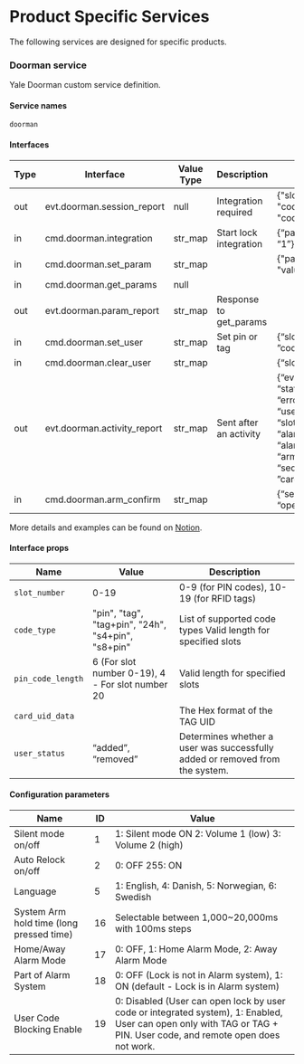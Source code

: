 # Product Specific Services
The following services are designed for specific products.

### Doorman service
Yale Doorman custom service definition.

#### Service names

`doorman`

#### Interfaces

Type | Interface                   | Value Type | Description            | Example
-----|-----------------------------|------------|------------------------| --------
out  | evt.doorman.session_report  | null       | Integration required   | {"slot_number":"0", "code_type":"pin", "code":"123456"}
in   | cmd.doorman.integration     | str_map    | Start lock integration | {“parameter_id”:”5”, “value”: “1”}
in   | cmd.doorman.set_param       | str_map    |                        | {"parameter_id":"5", "value":"5"}
in   | cmd.doorman.get_params      | null       |                        | 
out  | evt.doorman.param_report    | str_map    | Response to get_params | 
in   | cmd.doorman.set_user        | str_map    | Set pin or tag         | {“slot_number”:”0”, ”code”:”123456”}
in   | cmd.doorman.clear_user      | str_map    |                        | {“slot_number”:”0”}
out  | evt.doorman.activity_report | str_map    | Sent after an activity | {“event_type”:”id”, “status”:”0”, “error_code”:”0”, “user_status”:”added”, “slot_number”:”0”, “alarm_type”:”0”, “alarm_level”:”0”, “arming_parameter”:”0”, “sequence_number”:”0”, ”card_uid_data”:”12345678”}
in   | cmd.doorman.arm_confirm     | str_map    |                        | {“sequence_number”:”0”, “operating_parameter”:”0”}

More details and examples can be found on [Notion](https://www.notion.so/Assa-Abloy-Yale-doorman-v2-Zigbee-c94f3164a74f4035bf2d47d29ec9c9c0).

#### Interface props

Name              | Value                                              | Description
------------------|----------------------------------------------------|-------------
`slot_number`     | 0-19                                               | 0-9 (for PIN codes), 10-19 (for RFID tags) 
`code_type`       | "pin", "tag", "tag+pin", "24h", "s4+pin", "s8+pin" | List of supported code types Valid length for specified slots
`pin_code_length` | 6 (For slot number 0-19), 4 - For slot number 20   | Valid length for specified slots
`card_uid_data`   |                                                    | The Hex format of the TAG UID
`user_status`     | “added”, “removed”                                 | Determines whether a user was successfully added or removed from the system.

#### Configuration parameters

Name                 | ID | Value
---------------------|----|-------
Silent mode on/off   | 1 | 1: Silent mode ON 2: Volume 1 (low) 3: Volume 2 (high)
Auto Relock on/off   | 2 | 0: OFF 255: ON
Language             | 5 | 1: English, 4: Danish, 5: Norwegian, 6: Swedish
System Arm hold time (long pressed time) | 16 | Selectable between 1,000~20,000ms with 100ms steps
Home/Away Alarm Mode | 17 | 0: OFF, 1: Home Alarm Mode, 2: Away Alarm Mode
Part of Alarm System | 18 | 0: OFF (Lock is not in Alarm system), 1: ON (default - Lock is in Alarm system)
User Code Blocking Enable | 19 | 0: Disabled (User can open lock by user code or integrated system), 1: Enabled, User can open only with TAG or TAG + PIN. User code, and remote open does not work.
